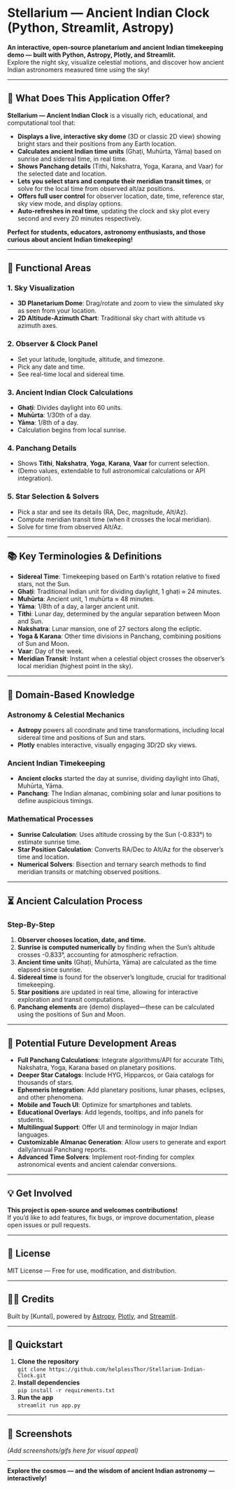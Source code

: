 # Stellarium — Ancient Indian Clock (Python, Streamlit, Astropy)

**An interactive, open-source planetarium and ancient Indian timekeeping demo — built with Python, Astropy, Plotly, and Streamlit.**  
Explore the night sky, visualize celestial motions, and discover how ancient Indian astronomers measured time using the sky!

---

## 🌌 What Does This Application Offer?

**Stellarium — Ancient Indian Clock** is a visually rich, educational, and computational tool that:

- **Displays a live, interactive sky dome** (3D or classic 2D view) showing bright stars and their positions from any Earth location.
- **Calculates ancient Indian time units** (Ghaṭi, Muhūrta, Yāma) based on sunrise and sidereal time, in real time.
- **Shows Panchang details** (Tithi, Nakshatra, Yoga, Karana, and Vaar) for the selected date and location.
- **Lets you select stars and compute their meridian transit times**, or solve for the local time from observed alt/az positions.
- **Offers full user control** for observer location, date, time, reference star, sky view mode, and display options.
- **Auto-refreshes in real time**, updating the clock and sky plot every second and every 20 minutes respectively.

**Perfect for students, educators, astronomy enthusiasts, and those curious about ancient Indian timekeeping!**

---

## 🧭 Functional Areas

### 1. Sky Visualization
- **3D Planetarium Dome**: Drag/rotate and zoom to view the simulated sky as seen from your location.
- **2D Altitude-Azimuth Chart**: Traditional sky chart with altitude vs azimuth axes.

### 2. Observer & Clock Panel
- Set your latitude, longitude, altitude, and timezone.
- Pick any date and time.
- See real-time local and sidereal time.

### 3. Ancient Indian Clock Calculations
- **Ghaṭi**: Divides daylight into 60 units.
- **Muhūrta**: 1/30th of a day.
- **Yāma**: 1/8th of a day.
- Calculation begins from local sunrise.

### 4. Panchang Details
- Shows **Tithi**, **Nakshatra**, **Yoga**, **Karana**, **Vaar** for current selection.
- (Demo values, extendable to full astronomical calculations or API integration).

### 5. Star Selection & Solvers
- Pick a star and see its details (RA, Dec, magnitude, Alt/Az).
- Compute meridian transit time (when it crosses the local meridian).
- Solve for time from observed Alt/Az.

---

## 📚 Key Terminologies & Definitions

- **Sidereal Time**: Timekeeping based on Earth's rotation relative to fixed stars, not the Sun.
- **Ghaṭi**: Traditional Indian unit for dividing daylight, 1 ghaṭi ≈ 24 minutes.
- **Muhūrta**: Ancient unit, 1 muhūrta ≈ 48 minutes.
- **Yāma**: 1/8th of a day, a larger ancient unit.
- **Tithi**: Lunar day, determined by the angular separation between Moon and Sun.
- **Nakshatra**: Lunar mansion, one of 27 sectors along the ecliptic.
- **Yoga & Karana**: Other time divisions in Panchang, combining positions of Sun and Moon.
- **Vaar**: Day of the week.
- **Meridian Transit**: Instant when a celestial object crosses the observer’s local meridian (highest point in the sky).

---

## 🧠 Domain-Based Knowledge

### Astronomy & Celestial Mechanics

- **Astropy** powers all coordinate and time transformations, including local sidereal time and positions of Sun and stars.
- **Plotly** enables interactive, visually engaging 3D/2D sky views.

### Ancient Indian Timekeeping

- **Ancient clocks** started the day at sunrise, dividing daylight into Ghaṭi, Muhūrta, Yāma.
- **Panchang**: The Indian almanac, combining solar and lunar positions to define auspicious timings.

### Mathematical Processes

- **Sunrise Calculation**: Uses altitude crossing by the Sun (-0.833°) to estimate sunrise time.
- **Star Position Calculation**: Converts RA/Dec to Alt/Az for the observer’s time and location.
- **Numerical Solvers**: Bisection and ternary search methods to find meridian transits or matching observed positions.

---

## ⏳ Ancient Calculation Process

### Step-By-Step

1. **Observer chooses location, date, and time.**
2. **Sunrise is computed numerically** by finding when the Sun’s altitude crosses -0.833°, accounting for atmospheric refraction.
3. **Ancient time units** (Ghaṭi, Muhūrta, Yāma) are calculated as the time elapsed since sunrise.
4. **Sidereal time** is found for the observer’s longitude, crucial for traditional timekeeping.
5. **Star positions** are updated in real time, allowing for interactive exploration and transit computations.
6. **Panchang elements** are (demo) displayed—these can be calculated using the positions of Sun and Moon.

---

## 🚀 Potential Future Development Areas

- **Full Panchang Calculations**: Integrate algorithms/API for accurate Tithi, Nakshatra, Yoga, Karana based on planetary positions.
- **Deeper Star Catalogs**: Include HYG, Hipparcos, or Gaia catalogs for thousands of stars.
- **Ephemeris Integration**: Add planetary positions, lunar phases, eclipses, and other phenomena.
- **Mobile and Touch UI**: Optimize for smartphones and tablets.
- **Educational Overlays**: Add legends, tooltips, and info panels for students.
- **Multilingual Support**: Offer UI and terminology in major Indian languages.
- **Customizable Almanac Generation**: Allow users to generate and export daily/annual Panchang reports.
- **Advanced Time Solvers**: Implement root-finding for complex astronomical events and ancient calendar conversions.

---

## 💡 Get Involved

**This project is open-source and welcomes contributions!**  
If you’d like to add features, fix bugs, or improve documentation, please open issues or pull requests.

---

## 📝 License

MIT License — Free for use, modification, and distribution.

---

## 👨‍💻 Credits

Built by [Kuntal], powered by [Astropy](https://www.astropy.org/), [Plotly](https://plotly.com/), and [Streamlit](https://streamlit.io/).

---

## 📎 Quickstart

1. **Clone the repository**  
   `git clone https://github.com/helplessThor/Stellarium-Indian-Clock.git`
2. **Install dependencies**  
   `pip install -r requirements.txt`
3. **Run the app**  
   `streamlit run app.py`

---

## 🌠 Screenshots

*(Add screenshots/gifs here for visual appeal)*

---

**Explore the cosmos — and the wisdom of ancient Indian astronomy — interactively!**